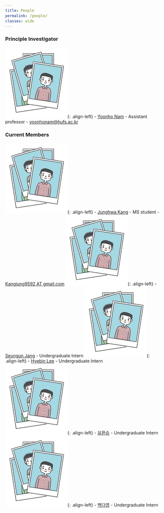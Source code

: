 ```yaml
---
title: People
permalink: /people/
classes: wide
---
```


### Principle Investigator
![image-left](/assets/images/people/person1.JPG){: .align-left}
    - [Yoonho Nam](https://yoonhonam.github.io/)
        - Assistant professor
        - [yoonhonam@hufs.ac.kr](mailto:yoonhonam@hufs.ac.kr)
### Current Members
![image-left](/assets/images/people/person1.JPG){: .align-left}
    - [Junghwa Kang]()
        - MS student
        - [Kangjung9592 AT gmail.com]()
![image-left](/assets/images/people/person1.JPG){: .align-left}
    - [Seungun Jang]()
        - Undergraduate Intern
![image-left](/assets/images/people/person1.JPG){: .align-left}
    - [Hyebin Lee]()
        - Undergraduate Intern
![image-left](/assets/images/people/person1.JPG){: .align-left}
    - [유환승]()
        - Undergraduate Intern
![image-left](/assets/images/people/person1.JPG){: .align-left}
    - [백다영]()
        - Undergraduate Intern
